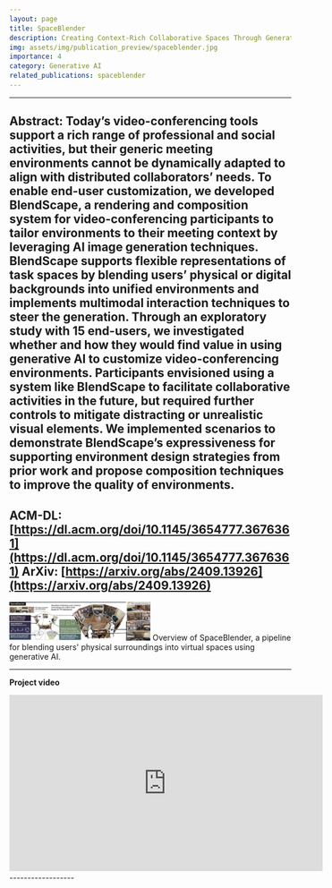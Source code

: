 ```yaml
---
layout: page
title: SpaceBlender
description: Creating Context-Rich Collaborative Spaces Through Generative 3D Scene Blending
img: assets/img/publication_preview/spaceblender.jpg
importance: 4
category: Generative AI
related_publications: spaceblender
---
```


<!-- <b> Talk video at UIST 2024</b>
<iframe width="560" height="315" src="https://www.youtube.com/embed/NSkYi8Fi0jg?si=cODjJLnUfqQ1kezx" title="YouTube video player" frameborder="0" allow="accelerometer; autoplay; clipboard-write; encrypted-media; gyroscope; picture-in-picture; web-share" allowfullscreen></iframe> -->
------------------
<b> Abstract: </b>
Today’s video-conferencing tools support a rich range of professional and social activities, but their generic meeting environments cannot be dynamically adapted to align with distributed collaborators’ needs. To enable end-user customization, we developed BlendScape, a rendering and composition system for video-conferencing participants to tailor environments to their meeting context by leveraging AI image generation techniques. BlendScape supports flexible representations of task spaces by blending users’ physical or digital backgrounds into unified environments and implements multimodal interaction techniques to steer the generation. Through an exploratory study with 15 end-users, we investigated whether and how they would find value in using generative AI to customize video-conferencing environments. Participants envisioned using a system like BlendScape to facilitate collaborative activities in the future, but required further controls to mitigate distracting or unrealistic visual elements. We implemented scenarios to demonstrate BlendScape’s expressiveness for supporting environment design strategies from prior work and propose composition techniques to improve the quality of environments.
-----------------
ACM-DL: [https://dl.acm.org/doi/10.1145/3654777.3676361](https://dl.acm.org/doi/10.1145/3654777.3676361)
ArXiv: [https://arxiv.org/abs/2409.13926](https://arxiv.org/abs/2409.13926)
------------------
<img src="assets/img/publication_preview/spaceblender.jpg" width="50%">
Overview of SpaceBlender, a pipeline for blending users' physical surroundings into virtual spaces using generative AI.

------------------
<b> Project video </b>
<iframe width="560" height="315" src="https://www.youtube.com/embed/wQqJHcrOado" title="SpaceBlender" frameborder="0" allow="accelerometer; autoplay; clipboard-write; encrypted-media; gyroscope; picture-in-picture; web-share" allowfullscreen></iframe>
------------------